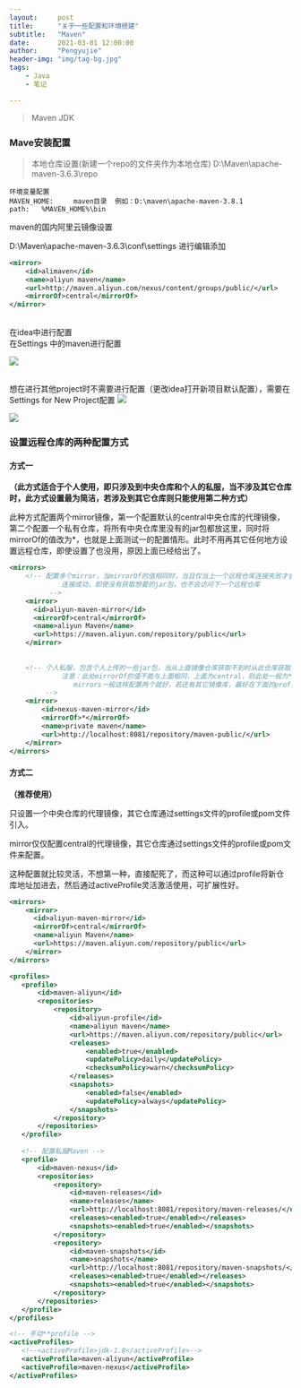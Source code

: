 ```yaml
---
layout:     post
title:      "关于一些配置和环境搭建"
subtitle:   "Maven"
date:       2021-03-01 12:00:00
author:     "Pengyujie"
header-img: "img/tag-bg.jpg"
tags:
    - Java
    - 笔记

---
```


> Maven  JDK 



### Mave安装配置

>本地仓库设置(新建一个repo的文件夹作为本地仓库)
>D:\Maven\apache-maven-3.6.3\repo

~~~
环境变量配置 
MAVEN_HOME:     maven目录  例如：D:\maven\apache-maven-3.8.1
path:	%MAVEN_HOME%\bin
~~~

maven的国内阿里云镜像设置

D:\Maven\apache-maven-3.6.3\conf\settings 进行编辑添加
<br>

```xml
<mirror>
	<id>alimaven</id>
	<name>aliyun maven</name>
	<url>http://maven.aliyun.com/nexus/content/groups/public/</url>
	<mirrorOf>central</mirrorOf>
</mirror>
```

<br>在idea中进行配置
<br>在Settings 中的maven进行配置

<img src="../../../../../img/notes/maven/maven1.png" >



<br>想在进行其他project时不需要进行配置（更改idea打开新项目默认配置），需要在Settings for New Project配置
<img src="../../../../../img/notes/maven/maven2.png" >





<img src="../../../../../img/notes/maven/3.png" >





### 设置远程仓库的两种配置方式



#### 方式一

**（此方式适合于个人使用，即只涉及到中央仓库和个人的私服，当不涉及其它仓库时，此方式设置最为简洁，若涉及到其它仓库则只能使用第二种方式）**

此种方式配置两个mirror镜像，第一个配置默认的central中央仓库的代理镜像，第二个配置一个私有仓库，将所有中央仓库里没有的jar包都放这里，同时将mirrorOf的值改为*，也就是上面测试一的配置情形。此时不用再其它任何地方设置远程仓库，即使设置了也没用，原因上面已经给出了。



~~~xml
<mirrors>
    <!-- 配置多个mirror，当mirrorOf的值相同时，当且仅当上一个远程仓库连接失败才会访问下一个远程仓库，
             连接成功，即使没有获取想要的jar包，也不会访问下一个远程仓库
          -->
    <mirror>
      <id>aliyun-maven-mirror</id>
      <mirrorOf>central</mirrorOf>
      <name>aliyun Maven</name>
      <url>https://maven.aliyun.com/repository/public</url>
    </mirror>
    
    
    <!-- 个人私服，包含个人上传的一些jar包，当从上面镜像仓库获取不到时从此仓库获取
             注意：此处mirrorOf的值不能与上面相同，上面为central，则此处一般为*
                mirrors一般这样配置两个就好，若还有其它镜像库，最好在下面的profiles中配置
         -->
    <mirror>
        <id>nexus-maven-mirror</id>
        <mirrorOf>*</mirrorOf>
        <name>private maven</name>
        <url>http://localhost:8081/repository/maven-public/</url>
    </mirror>
</mirrors>

~~~





#### 方式二

**（推荐使用）**

只设置一个中央仓库的代理镜像，其它仓库通过settings文件的profile或pom文件引入。

mirror仅仅配置central的代理镜像，其它仓库通过settings文件的profile或pom文件来配置。

这种配置就比较灵活，不想第一种，直接配死了，而这种可以通过profile将新仓库地址加进去，然后通过activeProfile灵活激活使用，可扩展性好。



~~~xml
<mirrors>
    <mirror>
      <id>aliyun-maven-mirror</id>
      <mirrorOf>central</mirrorOf>
      <name>aliyun Maven</name>
      <url>https://maven.aliyun.com/repository/public</url>
    </mirror>                      
</mirrors> 

<profiles>
   <profile>
       <id>maven-aliyun</id>
       <repositories>
           <repository>
               <id>aliyun-profile</id>
               <name>aliyun maven</name>
               <url>https://maven.aliyun.com/repository/public</url>
               <releases>
                   <enabled>true</enabled>
                   <updatePolicy>daily</updatePolicy>
                   <checksumPolicy>warn</checksumPolicy>
               </releases>
               <snapshots>
                   <enabled>false</enabled>
                   <updatePolicy>always</updatePolicy>
               </snapshots>
           </repository>
       </repositories>
   </profile>
   
   <!-- 配置私服Maven -->
   <profile>
       <id>maven-nexus</id>
       <repositories>
           <repository>
               <id>maven-releases</id>
               <name>releases</name>
               <url>http://localhost:8081/repository/maven-releases/</url>
               <releases><enabled>true</enabled></releases>
               <snapshots><enabled>true</enabled></snapshots>
           </repository>
           <repository>
               <id>maven-snapshots</id>
               <name>snapshots</name>
               <url>http://localhost:8081/repository/maven-snapshots/</url>
               <releases><enabled>true</enabled></releases>
               <snapshots><enabled>true</enabled></snapshots>
           </repository>
       </repositories>
   </profile>
</profiles>

<!-- 手动**profile -->
<activeProfiles>
   <!--<activeProfile>jdk-1.8</activeProfile>-->
   <activeProfile>maven-aliyun</activeProfile>
   <activeProfile>maven-nexus</activeProfile>
</activeProfiles>     

~~~

